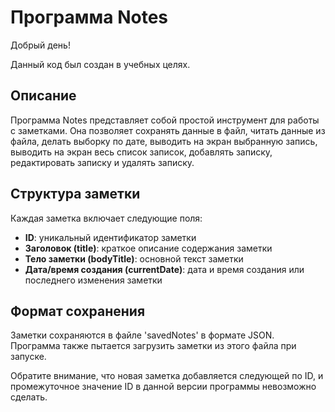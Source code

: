 # Программа Notes

Добрый день!

Данный код был создан в учебных целях.

## Описание

Программа Notes представляет собой простой инструмент для работы с заметками. Она позволяет сохранять данные в файл, читать данные из файла, делать выборку по дате, выводить на экран выбранную запись, выводить на экран весь список записок, добавлять записку, редактировать записку и удалять записку.

## Структура заметки

Каждая заметка включает следующие поля:

- **ID**: уникальный идентификатор заметки
- **Заголовок (title)**: краткое описание содержания заметки
- **Тело заметки (bodyTitle)**: основной текст заметки
- **Дата/время создания (currentDate)**: дата и время создания или последнего изменения заметки

## Формат сохранения

Заметки сохраняются в файле 'savedNotes' в формате JSON. Программа также пытается загрузить заметки из этого файла при запуске.

Обратите внимание, что новая заметка добавляется следующей по ID, и промежуточное значение ID в данной версии программы невозможно сделать.
